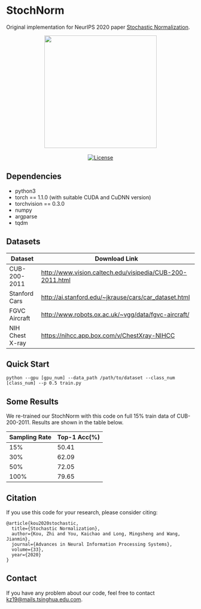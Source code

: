 # StochNorm
Original implementation for NeurIPS 2020 paper [Stochastic Normalization](https://proceedings.neurips.cc//paper/2020/file/bc573864331a9e42e4511de6f678aa83-Paper.pdf).

<p align="center">
  <img src="https://github.com/thuml/StochNorm/blob/main/arch.png" width="300">
  <br/>
  <br/>
  <a href="https://github.com/thuml/StochNorm/blob/main/LICENSE"><img alt="License" src="https://img.shields.io/github/license/thuml/StochNorm?" /></a>
</p>

## Dependencies
* python3
* torch == 1.1.0 (with suitable CUDA and CuDNN version)
* torchvision == 0.3.0
* numpy
* argparse
* tqdm

## Datasets
| Dataset | Download Link |
| -- | -- |
| CUB-200-2011 | http://www.vision.caltech.edu/visipedia/CUB-200-2011.html |
| Stanford Cars | http://ai.stanford.edu/~jkrause/cars/car_dataset.html |
| FGVC Aircraft | http://www.robots.ox.ac.uk/~vgg/data/fgvc-aircraft/ |
| NIH Chest X-ray | https://nihcc.app.box.com/v/ChestXray-NIHCC |

## Quick Start
```
python --gpu [gpu_num] --data_path /path/to/dataset --class_num [class_num] --p 0.5 train.py 
```

## Some Results
We re-trained our StochNorm with this code on full 15% train data of CUB-200-2011. Results are shown in the table below.

| Sampling Rate | Top-1 Acc(%) |
| -- | -- |
| 15% | 50.41 |
| 30% | 62.09 |
| 50% | 72.05 |
| 100% | 79.65 |

## Citation
If you use this code for your research, please consider citing:
```
@article{kou2020stochastic,
  title={Stochastic Normalization},
  author={Kou, Zhi and You, Kaichao and Long, Mingsheng and Wang, Jianmin},
  journal={Advances in Neural Information Processing Systems},
  volume={33},
  year={2020}
}
```

## Contact
If you have any problem about our code, feel free to contact kz19@mails.tsinghua.edu.com.
